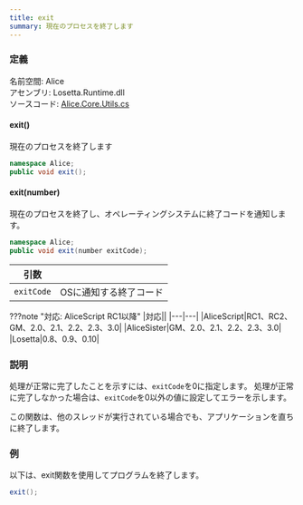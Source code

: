 ```yaml
---
title: exit
summary: 現在のプロセスを終了します
---
```


### 定義
名前空間: Alice<br/>
アセンブリ: Losetta.Runtime.dll<br/>
ソースコード: [Alice.Core.Utils.cs](https://github.com/WSOFT-Project/Losetta/blob/master/Losetta.Runtime/Core/Alice.Core.Utils.cs)

#### exit()

現在のプロセスを終了します

```cs title="AliceScript"
namespace Alice;
public void exit();
```

#### exit(number)

現在のプロセスを終了し、オペレーティングシステムに終了コードを通知します。

```cs title="AliceScript"
namespace Alice;
public void exit(number exitCode);
```

|引数| |
|-|-|
|`exitCode`|OSに通知する終了コード|

???note "対応: AliceScript RC1以降"
    |対応||
    |---|---|
    |AliceScript|RC1、RC2、GM、2.0、2.1、2.2、2.3、3.0|
    |AliceSister|GM、2.0、2.1、2.2、2.3、3.0|
    |Losetta|0.8、0.9、0.10|

### 説明
処理が正常に完了したことを示すには、`exitCode`を0に指定します。
処理が正常に完了しなかった場合は、`exitCode`を0以外の値に設定してエラーを示します。

この関数は、他のスレッドが実行されている場合でも、アプリケーションを直ちに終了します。

### 例
以下は、exit関数を使用してプログラムを終了します。

```cs title="AliceScript"
exit();
```
